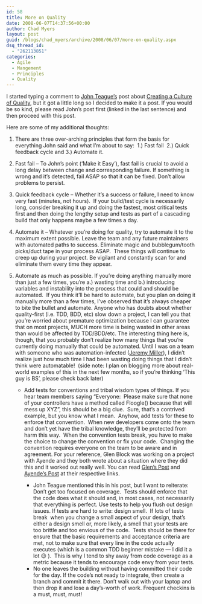 ```yaml
---
id: 58
title: More on Quality
date: 2008-06-07T14:37:56+00:00
author: Chad Myers
layout: post
guid: /blogs/chad_myers/archive/2008/06/07/more-on-quality.aspx
dsq_thread_id:
  - "262113851"
categories:
  - Agile
  - Mangement
  - Principles
  - Quality
---
```

I started typing a comment to [John Teague&#8217;s](http://johnteague.lostechies.com) post about [Creating a Culture of Quality](http://www.lostechies.com/blogs/johnteague/archive/2008/06/06/creating-a-culture-of-quality.aspx#3581), but it got a little long so I decided to make it a post. If you would be so kind, please read John&#8217;s post first (linked in the last sentence) and then proceed with this post.

Here are some of my additional thoughts:

  1. There are three over-arching principles that form the basis for everything John said and what I&#8217;m about to say:&nbsp; 1.) Fast fail&nbsp; 2.) Quick feedback cycle and 3.) Automate it.
  1. Fast fail &#8211; To John&#8217;s point (&#8216;Make it Easy&#8217;), fast fail is crucial to avoid a long delay between change and corresponding failure. If something is wrong and it&#8217;s detected, fail ASAP so that it can be fixed. Don&#8217;t allow problems to persist.
  2. Quick feedback cycle &#8211; Whether it&#8217;s a success or failure, I need to know very fast (minutes, not hours).&nbsp; If your build/test cycle is necessarily long, consider breaking it up and doing the fastest, most critical tests first and then doing the lengthy setup and tests as part of a cascading build that only happens maybe a few times a day.
  3. Automate it &#8211; Whatever you&#8217;re doing for quality, try to automate it to the maximum extent possible. Leave the team and any future maintainers with automated paths to success. Eliminate magic and bubblegum/tooth picks/duct tape in your process ASAP.&nbsp; These things will continue to creep up during your project. Be vigilant and constantly scan for and eliminate them every time they appear.

  2. Automate as much as possible. If you&#8217;re doing anything manually more than just a few times, you&#8217;re a.) wasting time and b.) introducing variables and instability into the process that could and should be automated.&nbsp; If you think it&#8217;ll be hard to automate, but you plan on doing it manually more than a few times, I&#8217;ve observed that it&#8217;s always cheaper to bite the bullet and automate. Anyone who has doubts about whether quality-first (i.e. TDD, BDD, etc) slow down a project, I can tell you that you&#8217;re worried about premature optimization because I can guarantee that on most projects, MUCH more time is being wasted in other areas than would be affected by TDD/BDD/etc. 
    The interesting thing here is, though, that you probably don&#8217;t realize how many things that you&#8217;re currently doing manually that could be automated. Until I was on a team with someone who was automation-infected ([Jeremy Miller](http://codebetter.com/blogs/jeremy.miller/default.aspx)), I didn&#8217;t realize just how much time I had been wasting doing things that I didn&#8217;t think were automatable!&nbsp; (side note: I plan on blogging more about real-world examples of this in the next few months, so if you&#8217;re thinking &#8216;This guy is BS&#8217;, please check back later)</li> 
    
      * Add tests for conventions and tribal wisdom types of things. If you hear team members saying &#8220;Everyone:&nbsp; Please make sure that none of your controllers have a method called Floogle() because that will mess up XYZ&#8221;, this should be a big clue.&nbsp; Sure, that&#8217;s a contrived example, but you know what I mean.&nbsp; Anyhow, add tests for these to enforce that convention.&nbsp; When new developers come onto the team and don&#8217;t yet have the tribal knowledge, they&#8217;ll be protected from harm this way.&nbsp; When the convention tests break, you have to make the choice to change the convention or fix your code.&nbsp; Changing the convention requires everyone on the team to be aware and in agreement. 
        For your reference, Glen Block was working on a project with Ayende and they both wrote about a situation where they did this and it worked out really well. You can read [Glen&#8217;s Post](http://codebetter.com/blogs/glenn.block/archive/2008/05/04/prismshouldnotreferenceunity.aspx) and [Ayende&#8217;s Post](http://ayende.com/Blog/archive/2008/05/05/Actively-enforce-your-conventions.aspx) at their respective links.</li> 
        
          * John Teague mentioned this in his post, but I want to reiterate: Don&#8217;t get too focused on coverage.&nbsp; Tests should enforce that the code does what it should and, in most cases, not necessarily that everything is perfect. Use tests to help you flush out design issues. If tests are hard to write: design smell.&nbsp; If lots of tests break&nbsp; when you change a small aspect of your design, that&#8217;s either a design smell or, more likely, a smell that your tests are too brittle and too envious of the code.&nbsp; Tests should be there for ensure that the basic requirements and acceptance criteria are met, not to make sure that every line in the code actually executes (which is a common TDD beginner mistake &#8212; I did it a lot 😉 ).&nbsp; This is why I tend to shy away from code coverage as a metric because it tends to encourage code envy from your tests. 
          * No one leaves the building without having committed their code for the day. If the code&#8217;s not ready to integrate, then create a branch and commit it there. Don&#8217;t walk out with your laptop and then drop it and lose a day&#8217;s-worth of work. Frequent checkins is a must, must, must!</ol>